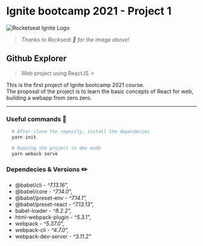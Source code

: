 # Ignite bootcamp 2021 - Project 1

![Rocketseat Ignite Logo](https://www.notion.so/image/https%3A%2F%2Fs3-us-west-2.amazonaws.com%2Fsecure.notion-static.com%2F2fbacb7a-e460-44a3-8fc5-e66f96dae148%2Fcover-reactjs.png?table=block&id=51e4099a-6e2f-4d4b-ae94-f9fe75bb769d&width=3200&userId=1cf7d816-08e3-4426-9434-2ba80b312f3f&cache=v2)

> *Thanks to Rockseat 🚀 for the image above!*

## Github Explorer

> Web project using ReactJS ⚛

This is the first project of Ignite bootcamp 2021 course.  
The proposal of the project is to learn the basic concepts of React for web, building a webapp from zero.zero.

---

### Useful commands 🔧

```bash
  # After clone the reposity, install the dependecies
  yarn init

  # Running the project in dev mode
  yarn weback serve
```

### Dependecies & Versions ✏️

- @babel/cli - *^7.13.16",*
- @babel/core - *^7.14.0",*
- @babel/preset-env - *^7.14.1",*
- @babel/preset-react - *^7.13.13",*
- babel-loader - *^8.2.2",*
- html-webpack-plugin - *^5.3.1",*
- webpack - *^5.37.0",*
- webpack-cli - *^4.7.0",*
- webpack-dev-server - *^3.11.2"*
